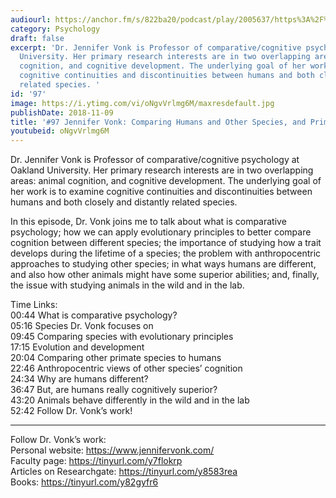```yaml
---
audiourl: https://anchor.fm/s/822ba20/podcast/play/2005637/https%3A%2F%2Fd3ctxlq1ktw2nl.cloudfront.net%2Fproduction%2F2018-11-30%2F7707263-48000-2-1d5f80349a7f5.mp3
category: Psychology
draft: false
excerpt: 'Dr. Jennifer Vonk is Professor of comparative/cognitive psychology at Oakland
  University. Her primary research interests are in two overlapping areas: animal
  cognition, and cognitive development. The underlying goal of her work is to examine
  cognitive continuities and discontinuities between humans and both closely and distantly
  related species. '
id: '97'
image: https://i.ytimg.com/vi/oNgvVrlmg6M/maxresdefault.jpg
publishDate: 2018-11-09
title: '#97 Jennifer Vonk: Comparing Humans and Other Species, and Primate Cognition'
youtubeid: oNgvVrlmg6M
---
```

<div class="timelinks">

Dr. Jennifer Vonk is Professor of comparative/cognitive psychology at Oakland University. Her primary research interests are in two overlapping areas: animal cognition, and cognitive development. The underlying goal of her work is to examine cognitive continuities and discontinuities between humans and both closely and distantly related species. 

In this episode, Dr. Vonk joins me to talk about what is comparative psychology; how we can apply evolutionary principles to better compare cognition between different species; the importance of studying how a trait develops during the lifetime of a species; the problem with anthropocentric approaches to studying other species; in what ways humans are different, and also how other animals might have some superior abilities; and, finally, the issue with studying animals in the wild and in the lab.

Time Links:  
<time>00:44</time> What is comparative psychology?  
<time>05:16</time> Species Dr. Vonk focuses on               
<time>09:45</time> Comparing species with evolutionary principles      
<time>17:15</time> Evolution and development      
<time>20:04</time> Comparing other primate species to humans      
<time>22:46</time> Anthropocentric views of other species’ cognition           
<time>24:34</time> Why are humans different?  
<time>36:47</time> But, are humans really cognitively superior?      
<time>43:20</time> Animals behave differently in the wild and in the lab  
<time>52:42</time> Follow Dr. Vonk’s work!

---

Follow Dr. Vonk’s work:  
Personal website: https://www.jennifervonk.com/   
Faculty page: https://tinyurl.com/y7flokrp  
Articles on Researchgate: https://tinyurl.com/y8583rea  
Books: https://tinyurl.com/y82gyfr6
</div>

